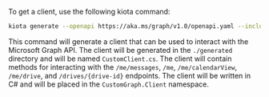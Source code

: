 To get a client, use the following kiota command: 

```bash
kiota generate --openapi https://aka.ms/graph/v1.0/openapi.yaml --include-path /me/messages --include-path /me --include-path /me/calendarView --include-path /me/drive --include-path /drives/{drive-id}/items/{driveItem-id} --include-path /drives/{drive-id}/items/{driveItem-id}/createUploadSession --language CSharp --class-name CustomClient --namespace-name CustomGraph.Client --output ./generated
```

This command will generate a client that can be used to interact with the Microsoft Graph API. The client will be generated in the `./generated` directory and will be named `CustomClient.cs`. The client will contain methods for interacting with the `/me/messages`, `/me`, `/me/calendarView`, `/me/drive`, and `/drives/{drive-id}` endpoints. The client will be written in C# and will be placed in the `CustomGraph.Client` namespace.